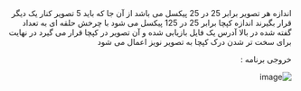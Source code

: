 <div dir = "rtl">
  اندازه هر تصویر برابر 25 در 25 پیکسل می باشد
  از آن جا که باید 5 تصویر کنار یک دیگر قرار بگیرند اندازه کپچا برابر 25 در 125 پیکسل می شود
  با چرخش حلقه ای به تعداد گفته شده در بالا آدرس یک فایل بازیابی شده و آن تصویر در کپچا قرار می گیرد
  در نهایت برای سخت تر شدن درک کپچا به تصویر نویز اعمال می شود
  
  خروجی برنامه :
  
  ![image](https://user-images.githubusercontent.com/80279784/113266359-6df97680-92ea-11eb-99d0-0e6da110dfe4.png)

</div>
